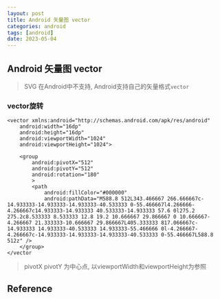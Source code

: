 ```yaml
---
layout: post
title: Android 矢量图 vector
categories: android
tags: [android]
date: 2023-05-04
---
```


## Android 矢量图 vector

> SVG 在Android中不支持, Android支持自己的矢量格式`vector`


### vector旋转


    <vector xmlns:android="http://schemas.android.com/apk/res/android"
        android:width="16dp"
        android:height="16dp"
        android:viewportWidth="1024"
        android:viewportHeight="1024">

        <group
            android:pivotX="512"
            android:pivotY="512"
            android:rotation="180"
            >
            <path
                android:fillColor="#000000"
                android:pathData="M588.8 512L343.466667 266.666667c-14.933333-14.933333-14.933333-40.533333 0-55.466667l4.266666-4.266667c14.933333-14.933333 40.533333-14.933333 57.6 0l275.2 275.2c8.533333 8.533333 12.8 19.2 10.666667 29.866667 0 10.666667-4.266667 21.333333-10.666667 29.866667L405.333333 817.066667c-14.933333 14.933333-40.533333 14.933333-55.466666 0l-4.266667-4.266667c-14.933333-14.933333-14.933333-40.533333 0-55.466667L588.8 512z" />
        </group>
    </vector

> pivotX pivotY 为中心点, 以viewportWidth和viewportHeight为参照

## Reference
